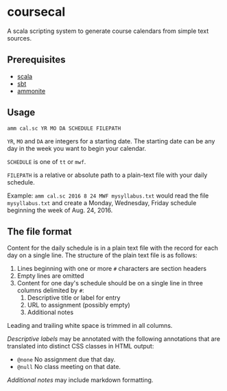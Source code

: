 # coursecal

A scala scripting system to generate course calendars from simple text sources.


## Prerequisites

- [scala](http://www.scala-lang.org/)
- [sbt](http://www.scala-sbt.org/)
- [ammonite](http://www.lihaoyi.com/Ammonite/)

## Usage

    amm cal.sc YR MO DA SCHEDULE FILEPATH

`YR`, `MO` and `DA` are integers for a starting date.  The starting date can be any day in the week you want to begin your calendar.

`SCHEDULE` is one of `tt` or `mwf`.

`FILEPATH` is a relative or absolute path to a plain-text file with your daily schedule.

Example: `amm cal.sc 2016 8 24 MWF mysyllabus.txt` would read the file `mysyllabus.txt` and create a Monday, Wednesday, Friday schedule beginning the week of Aug. 24, 2016.



## The file format

Content for the daily schedule is in a plain text file with the record for each day on a single line. The structure of the plain text file is as follows:

1. Lines beginning with one or more `#` characters are section headers
2. Empty lines are omitted
3. Content for one day's schedule should be on a single line in three columns delimited by `#`:
    1. Descriptive title or label for entry
    2. URL to assignment (possibly empty)
    3. Additional notes

Leading and trailing white space is trimmed in all columns.

*Descriptive labels* may be annotated with the following annotations that are translated into distinct CSS classes in HTML output:

- `@none` No assignment due that day.
- `@null` No class meeting on that date.


*Additional notes* may include markdown formatting.
